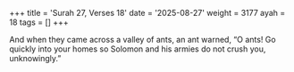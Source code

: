 +++
title = 'Surah 27, Verses 18'
date = '2025-08-27'
weight = 3177
ayah = 18
tags = []
+++

And when they came across a valley of ants, an ant warned, “O ants! Go quickly into your homes so Solomon and his armies do not crush you, unknowingly.”